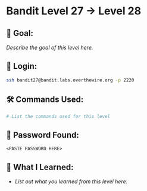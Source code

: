 # Bandit Level 27 → Level 28

## 🧠 Goal:
_Describe the goal of this level here._

## 🔐 Login:
```bash
ssh bandit27@bandit.labs.overthewire.org -p 2220
```

## 🛠️ Commands Used:
```bash
# List the commands used for this level
```

## 🧾 Password Found:
`<PASTE PASSWORD HERE>`

## 📘 What I Learned:
- _List out what you learned from this level here._
